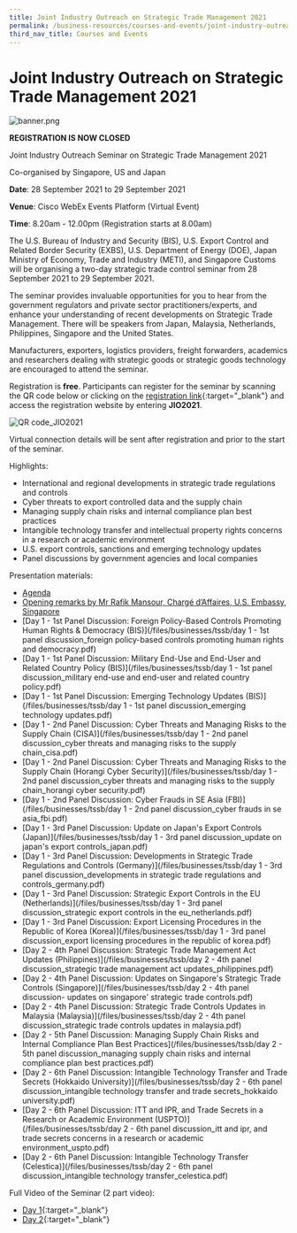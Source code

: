 ```yaml
---
title: Joint Industry Outreach on Strategic Trade Management 2021
permalink: /business-resources/courses-and-events/joint-industry-outreach-on-strategic-trade-management-2021/
third_nav_title: Courses and Events
---
```


# Joint Industry Outreach on Strategic Trade Management 2021

![banner.png](https://user-images.githubusercontent.com/74533654/126924009-88f650ae-803d-4f88-9015-32c393dd519d.png)


**REGISTRATION IS NOW CLOSED**

Joint Industry Outreach Seminar on Strategic Trade Management 2021


Co-organised by Singapore, US and Japan


**Date**: 28 September 2021 to 29 September 2021


**Venue**: Cisco WebEx Events Platform (Virtual Event)


**Time**: 8.20am - 12.00pm (Registration starts at 8.00am)


The U.S. Bureau of Industry and Security (BIS), U.S. Export Control and Related Border Security (EXBS), U.S. Department of Energy (DOE), Japan Ministry of Economy, Trade and Industry (METI), and Singapore Customs will be organising a two-day strategic trade control seminar from 28 September 2021 to 29 September 2021.


The seminar provides invaluable opportunities for you to hear from the government regulators and private sector practitioners/experts, and enhance your understanding of recent developments on Strategic Trade Management. There will be speakers from Japan, Malaysia, Netherlands, Philippines, Singapore and the United States.


Manufacturers, exporters, logistics providers, freight forwarders, academics and researchers dealing with strategic goods or strategic goods technology are encouraged to attend the seminar.


Registration is  **free**. Participants can register for the seminar by scanning the QR code below or clicking on the [registration link](https://cvent.me/Nxy7PB){:target="_blank"} and access the registration website by entering **JIO2021**.


![QR code_JIO2021](https://user-images.githubusercontent.com/74533654/126924091-7bed5333-2071-48aa-abf2-f987ff7b07a8.png)


Virtual connection details will be sent after registration and prior to the start of the seminar. 


Highlights:

-  International and regional developments in strategic trade regulations and controls
- Cyber threats to export controlled data and the supply chain
- Managing supply chain risks and internal compliance plan best practices
- Intangible technology transfer and intellectual property rights concerns in a research or academic environment
- U.S. export controls, sanctions and emerging technology updates
- Panel discussions by government agencies and local companies

Presentation materials:
- [Agenda](/files/businesses/tssb/agenda.pdf)
- [Opening remarks by Mr Rafik Mansour, Chargé d’Affaires, U.S. Embassy, Singapore](https://www.youtube.com/watch?v=V1b6zksq-g0)
- [Day 1 - 1st Panel Discussion: Foreign Policy-Based Controls Promoting Human Rights & Democracy (BIS)](/files/businesses/tssb/day 1 - 1st panel discussion_foreign policy-based controls promoting human rights and democracy.pdf)
- [Day 1 - 1st Panel Discussion: Military End-Use and End-User and Related Country Policy (BIS)](/files/businesses/tssb/day 1 - 1st panel discussion_military end-use and end-user and related country policy.pdf)
- [Day 1 - 1st Panel Discussion: Emerging Technology Updates (BIS)](/files/businesses/tssb/day 1 - 1st panel discussion_emerging technology updates.pdf)
- [Day 1 - 2nd Panel Discussion: Cyber Threats and Managing Risks to the Supply Chain (CISA)](/files/businesses/tssb/day 1 - 2nd panel discussion_cyber threats and managing risks to the supply chain_cisa.pdf)
- [Day 1 - 2nd Panel Discussion: Cyber Threats and Managing Risks to the Supply Chain (Horangi Cyber Security)](/files/businesses/tssb/day 1 - 2nd panel discussion_cyber threats and managing risks to the supply chain_horangi cyber security.pdf)
- [Day 1 - 2nd Panel Discussion: Cyber Frauds in SE Asia (FBI)](/files/businesses/tssb/day 1 - 2nd panel discussion_cyber frauds in se asia_fbi.pdf)
- [Day 1 - 3rd Panel Discussion: Update on Japan's Export Controls (Japan)](/files/businesses/tssb/day 1 - 3rd panel discussion_update on japan's export controls_japan.pdf)
- [Day 1 - 3rd Panel Discussion: Developments in Strategic Trade Regulations and Controls (Germany)](/files/businesses/tssb/day 1 - 3rd panel discussion_developments in strategic trade regulations and controls_germany.pdf)
- [Day 1 - 3rd Panel Discussion: Strategic Export Controls in the EU (Netherlands)](/files/businesses/tssb/day 1 - 3rd panel discussion_strategic export controls in the eu_netherlands.pdf)
- [Day 1 - 3rd Panel Discussion: Export Licensing Procedures in the Republic of Korea (Korea)](/files/businesses/tssb/day 1 - 3rd panel discussion_export licensing procedures in the republic of korea.pdf)
- [Day 2 - 4th Panel Discussion: Strategic Trade Management Act Updates (Philippines)](/files/businesses/tssb/day 2 - 4th panel discussion_strategic trade management act updates_philippines.pdf)
- [Day 2 - 4th Panel Discussion: Updates on Singapore's Strategic Trade Controls (Singapore)](/files/businesses/tssb/day 2 - 4th panel discussion- updates on singapore' strategic trade controls.pdf)
- [Day 2 - 4th Panel Discussion: Strategic Trade Controls Updates in Malaysia (Malaysia)](/files/businesses/tssb/day 2 - 4th panel discussion_strategic trade controls updates in malaysia.pdf)
- [Day 2 - 5th Panel Discussion: Managing Supply Chain Risks and Internal Compliance Plan Best Practices](/files/businesses/tssb/day 2 - 5th panel discussion_managing supply chain risks and internal compliance plan best practices.pdf)
- [Day 2 - 6th Panel Discussion: Intangible Technology Transfer and Trade Secrets (Hokkaido University)](/files/businesses/tssb/day 2 - 6th panel discussion_intangible technology transfer and trade secrets_hokkaido university.pdf)
- [Day 2 - 6th Panel Discussion: ITT and IPR, and Trade Secrets in a Research or Academic Environment (USPTO)](/files/businesses/tssb/day 2 - 6th panel discussion_itt and ipr, and trade secrets concerns in a research or academic environment_uspto.pdf)
- [Day 2 - 6th Panel Discussion: Intangible Technology Transfer (Celestica)](/files/businesses/tssb/day 2 - 6th panel discussion_intangible technology transfer_celestica.pdf)

Full Video of the Seminar (2 part video):
- [Day 1](https://www.youtube.com/watch?v=f1PqS4tr07o){:target="_blank"}
- [Day 2](https://www.youtube.com/watch?v=8qS8ulBgcQM&t=7360s){:target="_blank"}
